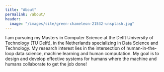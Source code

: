 ```yaml
---
title: "About"
permalink: /about/
header:
  image: "/images/site/green-chameleon-21532-unsplash.jpg"
---
```


I am pursuing my Masters in Computer Science at the Delft University of Technology (TU Delft), in the Netherlands specializing in Data Science and Technology. My research interest lies in the intersection of human-in-the-loop data science, machine learning and human computation. My goal is to design and develop effective systems for humans where the machine and humans collaborate to get the job done!
